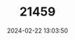 ---
title: "21459"
category: "Taphozous longimanus"
draft: false
date: 2024-02-22 13:03:50
languages:
  Undetermined: ["Kelelawar-makam Sayap-panjang"]
  Bengali: ["Tholeyjukta Chamchika"]
  English: ["Long-winged Tomb Bat"]
---